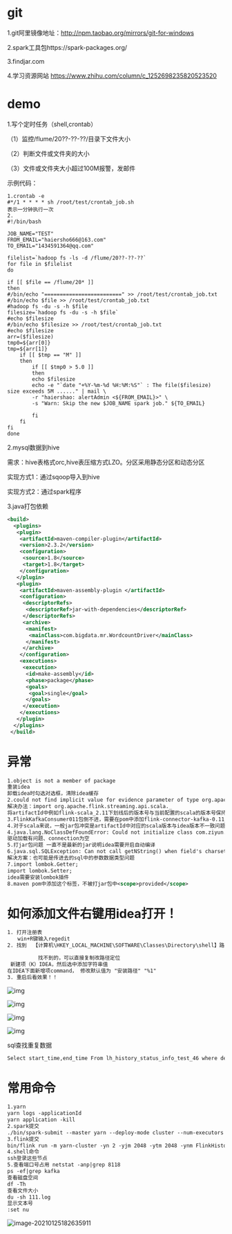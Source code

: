 # git

1.git阿里镜像地址：http://npm.taobao.org/mirrors/git-for-windows

2.spark工具包https://spark-packages.org/

3.findjar.com

4.学习资源网站 https://www.zhihu.com/column/c_1252698235820523520

# demo

1.写个定时任务（shell,crontab）

（1）监控/flume/20??-??-??/目录下文件大小

（2）判断文件或文件夹的大小

（3）文件或文件夹大小超过100M报警，发邮件 

示例代码：

```
1.crontab -e
#*/1 * * * * sh /root/test/crontab_job.sh
表示一分钟执行一次
2.
#!/bin/bash

JOB_NAME="TEST"
FROM_EMAIL="haiersho666@163.com"
TO_EMAIL="1434591364@qq.com"

filelist=`hadoop fs -ls -d /flume/20??-??-??`
for file in $filelist
do

if [[ $file == /flume/20* ]]
then
#/bin/echo "=========================" >> /root/test/crontab_job.txt
#/bin/echo $file >> /root/test/crontab_job.txt
#hadoop fs -du -s -h $file
filesize=`hadoop fs -du -s -h $file`
#echo $filesize
#/bin/echo $filesize >> /root/test/crontab_job.txt
#echo $filesize
arr=($filesize)
tmp0=${arr[0]}
tmp=${arr[1]}
    if [[ $tmp == "M" ]]
    then
        if [[ $tmp0 > 5.0 ]]
        then
        echo $filesize
        echo -e "`date "+%Y-%m-%d %H:%M:%S"` : The file($filesize) size exceeds 5M ......" | mail \
        -r "haiershao: alertAdmin <${FROM_EMAIL}>" \
        -s "Warn: Skip the new $JOB_NAME spark job." ${TO_EMAIL}

        fi
    fi
fi
done

```

2.mysql数据到hive

需求：hive表格式orc,hive表压缩方式LZO。分区采用静态分区和动态分区

实现方式1：通过sqoop导入到hive

实现方式2：通过spark程序



3.java打包依赖

```xml
<build>
  <plugins>
   <plugin>
    <artifactId>maven-compiler-plugin</artifactId>
    <version>2.3.2</version>
    <configuration>
     <source>1.8</source>
     <target>1.8</target>
    </configuration>
   </plugin>
   <plugin>
    <artifactId>maven-assembly-plugin </artifactId>
    <configuration>
     <descriptorRefs>
      <descriptorRef>jar-with-dependencies</descriptorRef>
     </descriptorRefs>
     <archive>
      <manifest>
       <mainClass>com.bigdata.mr.WordcountDriver</mainClass>
      </manifest>
     </archive>
    </configuration>
    <executions>
     <execution>
      <id>make-assembly</id>
      <phase>package</phase>
      <goals>
       <goal>single</goal>
      </goals>
     </execution>
    </executions>
   </plugin>
  </plugins>
 </build>
```

# 异常

```xml
1.object is not a member of package
重装idea
卸载idea时勾选对选框，清除idea缓存
2.could not find implicit value for evidence parameter of type org.apache.flink.api.common..
解决办法：import org.apache.flink.streaming.api.scala._
将artifactId中例如flink-scala_2.11下划线后的版本号与当前配置的scala的版本号保持一致
3.FlinkKafkaConsumer011包倒不进，需要在pom中添加flink-connector-kafka-0.11_2.11小版本号
4.对于scala来说，一般jar包冲突是artifactId中对应的scala版本与idea版本不一致问题
4.java.lang.NoClassDefFoundError: Could not initialize class com.ziyun.historystatus.util.MysqlUtil$
驱动加载有问题、connection为空
5.打jar包问题 一直不是最新的jar说明idea需要开启自动编译
6.java.sql.SQLException: Can not call getNString() when field's charset isn't UTF-8 
解决方案：也可能是传进去的sql中的参数数据类型问题
7.import lombok.Getter;
import lombok.Setter;
idea需要安装lombok插件
8.maven pom中添加这个标签，不被打jar包中<scope>provided</scope>
```

# 如何添加文件右键用idea打开！

```xml
1. 打开注册表
　　win+R键输入regedit
2. 找到  【计算机\HKEY_LOCAL_MACHINE\SOFTWARE\Classes\Directory\shell】路径

　　　　　　找不到的，可以直接复制改路径定位
 新建项（K）IDEA，然后选中添加字符串值
在IDEA下面新增项command， 修改默认值为 "安装路径" "%1"
3. 重启后看效果！！
```

![img](other.assets/1351763-20191030090930480-1588166556.png)

![img](other.assets/1351763-20191030090910790-1003217356.png)

![img](other.assets/1351763-20191030091334888-991713327.png)

![img](other.assets/1351763-20191030091834538-828869319.png)



sql查找重复数据

```xml
Select start_time,end_time From lh_history_status_info_test_46 where device_id = '16057' group by start_time,end_time having count (*)>1
```

# 常用命令

```xml
1.yarn
yarn logs -applicationId
yarn application -kill 
2.spark提交
./bin/spark-submit --master yarn --deploy-mode cluster --num-executors 3 --executor-cores 1 --executor-memory 2G --name OperationRateCal_Test --conf spark.executor.memoryOverhead=1g --properties-file /home/ubuntu/spark_job/project/new_project/spark_history_offline.conf --class com.ziyun.operationrate.start.OperationRateCal /home/ubuntu/spark_job/project/new_project/operation_rate-1.0-SNAPSHOT.jar
3.flink提交
bin/flink run -m yarn-cluster -yn 2 -yjm 2048 -ytm 2048 -ynm FlinkHistoryStatusCal_15min_140 /home/ubuntu/flink_job/project/new_history_status/flinkkafkatohistorystatuscal-1.0-SNAPSHOT-jar-with-dependencies.jar
4.shell命令
ssh登录这些节点
5.查看端口号占用 netstat -anp|grep 8118
ps -ef|grep kafka
查看磁盘空间
df -Th
查看文件大小
du -sh 111.log
显示文本号
:set nu
```

![image-20210125182635911](other.assets/image-20210125182635911.png)